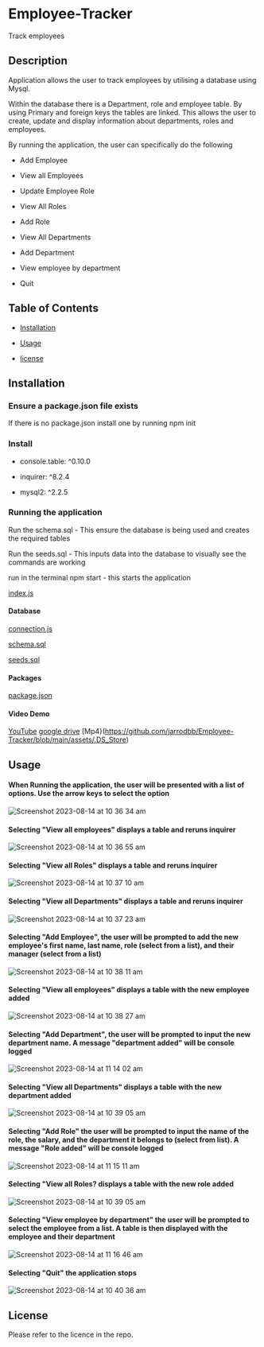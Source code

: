 # Employee-Tracker

Track employees

## Description

Application allows the user to track employees by utilising a database using Mysql.

Within the database there is a Department, role and employee table. By using Primary and foreign keys the tables are linked. This allows the user to create, update and display information about departments, roles and employees.

By running the application, the user can specifically do the following

- Add Employee

- View all Employees

- Update Employee Role

- View All Roles

- Add Role

- View All Departments

- Add Department

- View employee by department

- Quit

## Table of Contents

- [Installation](#installation)

- [Usage](#usage)

- [license](#license)

## Installation

### Ensure a package.json file exists

If there is no package.json install one by running npm init

### Install

- console.table: ^0.10.0

- inquirer: ^8.2.4

- mysql2: ^2.2.5

### Running the application

Run the schema.sql - This ensure the database is being used and creates the required tables

Run the seeds.sql - This inputs data into the database to visually see the commands are working

run in the terminal npm start - this starts the application

[index.js](https://github.com/jarrodbb/Employee-Tracker/blob/main/index.js)

#### Database

[connection.js](https://github.com/jarrodbb/Employee-Tracker/blob/main/db/connection.js)

[schema.sql](https://github.com/jarrodbb/Employee-Tracker/blob/main/db/schema.sql)

[seeds.sql](https://github.com/jarrodbb/Employee-Tracker/blob/main/db/seeds.sql)

#### Packages

[package.json](https://github.com/jarrodbb/Employee-Tracker/blob/main/package.json)

#### Video Demo
[YouTube](https://youtu.be/l4JYYz--8Cs)
[google drive](https://drive.google.com/file/d/1b2EzQaLP-VxGsQZUOGXBAtqe30z3PAVk/view)
[Mp4}(https://github.com/jarrodbb/Employee-Tracker/blob/main/assets/.DS_Store)

## Usage

#### When Running the application, the user will be presented with a list of options. Use the arrow keys to select the option
![Screenshot 2023-08-14 at 10 36 34 am](https://github.com/jarrodbb/Employee-Tracker/assets/132813348/19933201-3727-45ab-8015-34574adb0c20)

#### Selecting "View all employees" displays a table and reruns inquirer
![Screenshot 2023-08-14 at 10 36 55 am](https://github.com/jarrodbb/Employee-Tracker/assets/132813348/2c1d3d23-1787-4cd0-8400-aa379a50360b)

#### Selecting "View all Roles" displays a table and reruns inquirer
![Screenshot 2023-08-14 at 10 37 10 am](https://github.com/jarrodbb/Employee-Tracker/assets/132813348/92665e00-c25c-4a72-bd4c-aa98056e4190)

#### Selecting "View all Departments" displays a table and reruns inquirer
![Screenshot 2023-08-14 at 10 37 23 am](https://github.com/jarrodbb/Employee-Tracker/assets/132813348/ca063a32-6dec-4d13-b551-89b06c00c444)

#### Selecting "Add Employee", the user will be prompted to add the new employee's first name, last name, role (select from a list), and their manager (select from a list)
![Screenshot 2023-08-14 at 10 38 11 am](https://github.com/jarrodbb/Employee-Tracker/assets/132813348/4e088c58-330b-46b5-935a-bf033d271e95)

#### Selecting "View all employees" displays a table with the new employee added
![Screenshot 2023-08-14 at 10 38 27 am](https://github.com/jarrodbb/Employee-Tracker/assets/132813348/092ded2e-1722-4196-ab90-c0911d474c3b)

#### Selecting "Add Department", the user will be prompted to input the new department name. A message "department added" will be console logged
![Screenshot 2023-08-14 at 11 14 02 am](https://github.com/jarrodbb/Employee-Tracker/assets/132813348/0caa5deb-de48-4990-ad7c-e83113e73cba)

#### Selecting "View all Departments" displays a table with the new department added
![Screenshot 2023-08-14 at 10 39 05 am](https://github.com/jarrodbb/Employee-Tracker/assets/132813348/b3d726c5-0cf2-455a-9c2d-2601440cf4c6)

#### Selecting "Add Role" the user will be prompted to input the name of the role, the salary, and the department it belongs to (select from list). A message "Role added" will be console logged
![Screenshot 2023-08-14 at 11 15 11 am](https://github.com/jarrodbb/Employee-Tracker/assets/132813348/3c658040-4cb3-4a68-869e-e722b212f57c)

#### Selecting "View all Roles? displays a table with the new role added
![Screenshot 2023-08-14 at 10 39 05 am](https://github.com/jarrodbb/Employee-Tracker/assets/132813348/804bec55-cd47-440d-845d-2272fb0790ed)

#### Selecting "View employee by department" the user will be prompted to select the employee from a list. A table is then displayed with the employee and their department
![Screenshot 2023-08-14 at 11 16 46 am](https://github.com/jarrodbb/Employee-Tracker/assets/132813348/d21768e4-cf83-4c57-9710-b8a11fd4566a)

#### Selecting "Quit" the application stops 
![Screenshot 2023-08-14 at 10 40 36 am](https://github.com/jarrodbb/Employee-Tracker/assets/132813348/0d57739f-01a8-42a2-8f78-676958259c6a)

## License

Please refer to the licence in the repo.
